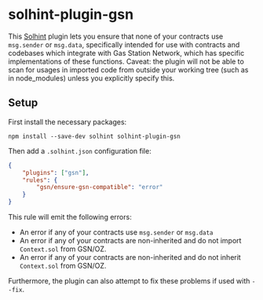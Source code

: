 # solhint-plugin-gsn

This [Solhint](https://github.com/protofire/solhint/) plugin lets you ensure that none of your contracts use `msg.sender` or `msg.data`, specifically intended for use with contracts and codebases which integrate with Gas Station Network, which has specific implementations of these functions. Caveat: the plugin will not be able to scan for usages in imported code from outside your working tree (such as in node_modules) unless you explicitly specify this.

## Setup

First install the necessary packages:

```
npm install --save-dev solhint solhint-plugin-gsn
```

Then add a `.solhint.json` configuration file:

```json
{
    "plugins": ["gsn"],
    "rules": {
        "gsn/ensure-gsn-compatible": "error"
    }
}
```

This rule will emit the following errors:

-   An error if any of your contracts use `msg.sender` or `msg.data`
-   An error if any of your contracts are non-inherited and do not import `Context.sol` from GSN/OZ.
-   An error if any of your contracts are non-inherited and do not inherit `Context.sol` from GSN/OZ.

Furthermore, the plugin can also attempt to fix these problems if used with `--fix`.
